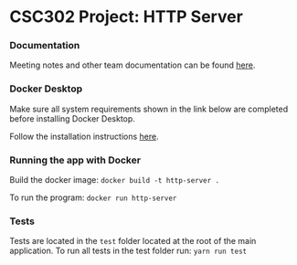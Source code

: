 # CSC302 Project: HTTP Server

### Documentation
Meeting notes and other team documentation can be found [here](https://iridescent-surfboard-2a5.notion.site/CSC302-d42d0b71c4e04369a2cfef3f5ea589db).

### Docker Desktop
Make sure all system requirements shown in the link below are completed before installing Docker Desktop.

Follow the installation instructions [here](https://docs.docker.com/get-docker/).

### Running the app with Docker
Build the docker image:
`docker build -t http-server .`

To run the program:
`docker run http-server`

### Tests
Tests are located in the `test` folder located at the root of the main application. To run all tests in the test folder run:
`yarn run test`

